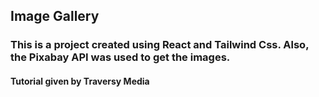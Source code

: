 ## Image Gallery
### This is a project created using React and Tailwind Css. Also, the Pixabay API was used to get the images.
#### Tutorial given by Traversy Media


